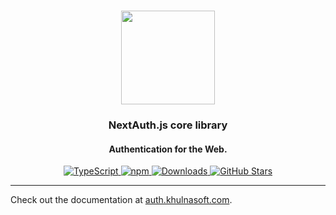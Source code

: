 <p align="center">
   <br/>
   <a href="https://auth.khulnasoft.com" target="_blank"><img width="150px" src="https://auth.khulnasoft.com/img/logo-sm.png" /></a>
   <h3 align="center">NextAuth.js core library</a></h3>
   <h4 align="center">Authentication for the Web.</h4>
   <p align="center" style="align: center;">
      <a href="https://npm.im/next-auth">
        <img src="https://img.shields.io/badge/TypeScript-blue?style=flat-square" alt="TypeScript" />
      </a>
      <a href="https://npm.im/@nextauth.js/core">
        <img alt="npm" src="https://img.shields.io/npm/v/@nextauth.js/core?color=green&label=@nextauth.js/core&style=flat-square">
      </a>
      <a href="https://www.npmtrends.com/@nextauth.js/core">
        <img src="https://img.shields.io/npm/dm/@nextauth.js/core?label=%20downloads&style=flat-square" alt="Downloads" />
      </a>
      <a href="https://github.com/khulnasoft/nextdev/stargazers">
        <img src="https://img.shields.io/github/stars/khulnasoft/nextdev?style=flat-square" alt="GitHub Stars" />
      </a>
   </p>
</p>

---

Check out the documentation at [auth.khulnasoft.com](https://auth.khulnasoft.com/reference/core).
